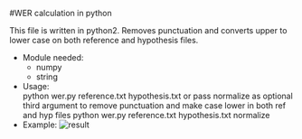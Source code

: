 #WER calculation in python

This file is written in python2. 
Removes punctuation and converts upper to lower case on both reference and hypothesis files. 

- Module needed:   
    - numpy  
    - string
- Usage:  
python wer.py reference.txt hypothesis.txt
or pass normalize as optional third argument to remove punctuation and make case lower in both ref and hyp files
python wer.py reference.txt hypothesis.txt normalize
- Example:
![result](result.jpg)
